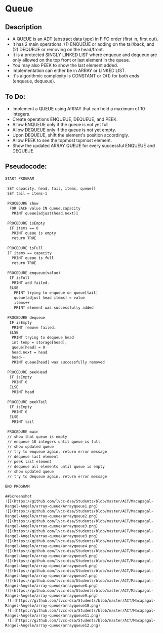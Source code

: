 Queue
=======================

## Description

 - A QUEUE is an ADT (abstract data type) in FIFO order (first in, first out).
 - It has 2 main operations: (1) ENQUEUE or adding on the tail/back, and (2) DEQUEUE or removing on the head/front.
 - It is a protected SINGLY LINKED LIST where enqueue and dequeue are only allowed on the top front or last element in the queue.
 - You may also PEEK to show the last element added.
 - Implementation can either be in ARRAY or LINKED LIST.
 - It's algorithmic complexity is CONSTANT or O(1) for both ends (enqueue, dequeue).

## To Do:

 - Implement a QUEUE using ARRAY that can hold a maximum of 10 integers.
 - Create operations ENQUEUE, DEQUEUE, and PEEK.
 - Allow ENQUEUE only if the queue is not yet full.
 - Allow DEQUEUE only if the queue is not yet empty.
 - Upon DEQUEUE, shift the element's position accordingly.
 - Allow PEEK to see the topmost topmost element.
 - Show the updated ARRAY QUEUE for every successful ENQUEUE and DEQUEUE.

## Pseudocode:

    START PROGRAM
    
     SET capacity, head, tail, items, queue[]
     SET tail = items-1
         
     PROCEDURE show
      FOR EACH value IN queue.capacity
       PRINT queue[adjust(head.next)]
    
     PROCEDURE isEmpty
      IF items == 0
       PRINT queue is empty
       return TRUE
    
     PROCEDURE isFull
     IF items == capacity
       PRINT queue is full
       return TRUE
    
     PROCEDURE enqueue(value)
      IF isFull
       PRINT add failed.
      ELSE        
        PRINT trying to enqueue on queue[tail]
        queue[adjust head items] = value
        items++
        PRINT element was successfully added
    
     PROCEDURE dequeue
      IF isEmpty
       PRINT remove failed.
      ELSE
       PRINT trying to dequeue head
       int temp = storage[head];
       queue[head] = 0
       head.next = head
       head--
       PRINT queue[head] was successfully removed
      
     PROCEDURE peekHead
      IF isEmpty
       PRINT 0
      ELSE 
       PRINT head
     
     PROCEDURE peekTail
      IF isEmpty
       PRINT 0
      ELSE 
       PRINT tail
    
     PROCEDURE main
     // show that queue is empty
     // enqueue 10 integers until queue is full
     // show updated queue
     // try to enqueue again, return error message
     // dequeue last element
     // peek last element
     // dequeue all elements until queue is empty
     // show updated queue
     // try to dequeue again, return error message
    
    END PROGRAM
    
    ##Screenshot
    ![](https://github.com/lvcc-dsa/Students/blob/master/ACT/Macapagal-Rangel-Angelo/array-queue/Arrayqueue1.png)
    ![](https://github.com/lvcc-dsa/Students/blob/master/ACT/Macapagal-Rangel-Angelo/array-queue/arrayqueue2.png)
    ![](https://github.com/lvcc-dsa/Students/blob/master/ACT/Macapagal-Rangel-Angelo/array-queue/arrayqueue3.png)
    ![](https://github.com/lvcc-dsa/Students/blob/master/ACT/Macapagal-Rangel-Angelo/array-queue/arrayqueue3.png)
    ![](https://github.com/lvcc-dsa/Students/blob/master/ACT/Macapagal-Rangel-Angelo/array-queue/arrayqueue4.png)
    ![](https://github.com/lvcc-dsa/Students/blob/master/ACT/Macapagal-Rangel-Angelo/array-queue/arrayqueue5.png)
    ![](https://github.com/lvcc-dsa/Students/blob/master/ACT/Macapagal-Rangel-Angelo/array-queue/arrayqueue6.png)
    ![](https://github.com/lvcc-dsa/Students/blob/master/ACT/Macapagal-Rangel-Angelo/array-queue/arrayqueue7.png)
    ![](https://github.com/lvcc-dsa/Students/blob/master/ACT/Macapagal-Rangel-Angelo/array-queue/arrayqueue8.png)
    ![](https://github.com/lvcc-dsa/Students/blob/master/ACT/Macapagal-Rangel-Angelo/array-queue/arrayqueue9.png)
     ![](https://github.com/lvcc-dsa/Students/blob/master/ACT/Macapagal-Rangel-Angelo/array-queue/arrayqueue10.png)
     ![](https://github.com/lvcc-dsa/Students/blob/master/ACT/Macapagal-Rangel-Angelo/array-queue/arrayqueue11.png)
     ![](https://github.com/lvcc-dsa/Students/blob/master/ACT/Macapagal-Rangel-Angelo/array-queue/arrayqueue12.png)
       
       
       
